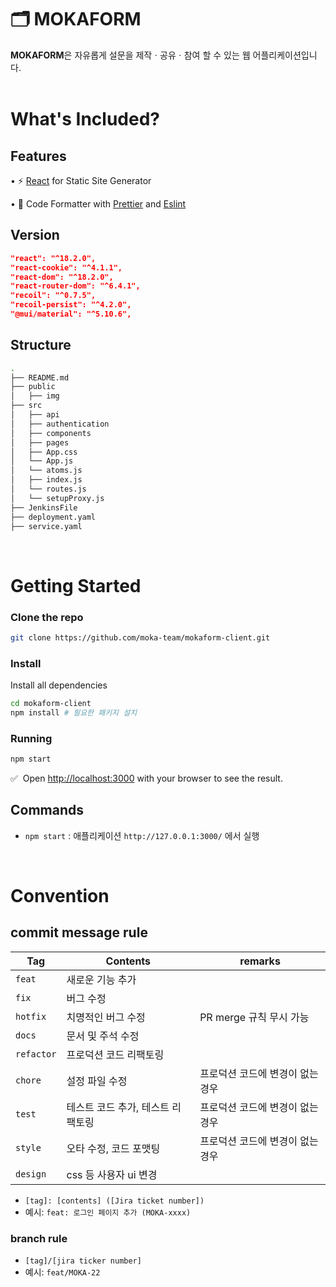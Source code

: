 # 🗂 MOKAFORM

**MOKAFORM**은 자유롭게 설문을 제작ㆍ공유ㆍ참여 할 수 있는 웹 어플리케이션입니다. <br/><br/>

# **What's Included?**

## Features
• ⚡ [React](https://ko.reactjs.org/) for Static Site Generator

• 💖 Code Formatter with [Prettier](https://prettier.io/) and [Eslint](https://eslint.org/)

## Version
```json
"react": "^18.2.0",
"react-cookie": "^4.1.1",
"react-dom": "^18.2.0",
"react-router-dom": "^6.4.1",
"recoil": "^0.7.5",
"recoil-persist": "^4.2.0",
"@mui/material": "^5.10.6",
```
## Structure


```bash
.
├── README.md                                             
├── public                          
│   ├── img
├── src
│   ├── api                                  
│   ├── authentication                      
│   ├── components                    
│   ├── pages                       
│   ├── App.css                      
│   └── App.js                       
│   └── atoms.js       
│   ├── index.js                    
│   └── routes.js                       
│   └── setupProxy.js  
├── JenkinsFile
├── deployment.yaml            
├── service.yaml               
```

<br/>

# Getting Started

### Clone the repo
```bash
git clone https://github.com/moka-team/mokaform-client.git
```

### Install

Install all dependencies

```bash
cd mokaform-client
npm install # 필요한 패키지 설치
```

### Running

```bash
npm start 
```

✅  Open [http://localhost:3000](http://localhost:3000/) with your browser to see the result.

## Commands
- `npm start` : 애플리케이션 `http://127.0.0.1:3000/` 에서 실행

<br/>

# Convention
## commit message rule
|Tag|Contents|remarks|
|---|---|---|
|`feat`|새로운 기능 추가||
|`fix`|버그 수정||
|`hotfix`|치명적인 버그 수정|PR merge 규칙 무시 가능|
|`docs`|문서 및 주석 수정||
|`refactor`|프로덕션 코드 리팩토링||
|`chore`|설정 파일 수정|프로덕션 코드에 변경이 없는 경우|
|`test`|테스트 코드 추가, 테스트 리팩토링|프로덕션 코드에 변경이 없는 경우|
|`style`|오타 수정, 코드 포맷팅|프로덕션 코드에 변경이 없는 경우|
|`design`|css 등 사용자 ui 변경||
- `[tag]: [contents] ([Jira ticket number])`
- 예시: `feat: 로그인 페이지 추가 (MOKA-xxxx)`

### branch rule
- `[tag]/[jira ticker number]`
- 예시: `feat/MOKA-22`
